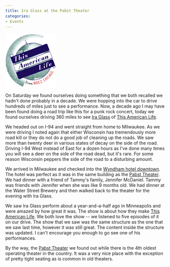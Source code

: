 ```yaml
---
title: Ira Glass at the Pabst Theater
categories:
- Events
---
```


[![](/assets/posts/2004/r_tal-logo.jpg)](http://www.thisamericanlife.org/)


On Saturday we found ourselves doing something that we both recalled we hadn't done probably in a decade. We were hopping into the car to drive hundreds of miles just to see a performance. Now, a decade ago I may have been found doing a road trip like this for a punk rock concert, today we found ourselves driving 360 miles to see [Ira Glass](http://www.barclayagency.com/glass.html) of [This American Life](http://www.thisamericanlife.org/).

We headed out on I-94 and went straight from home to Milwaukee. As we were driving I noted again that either Wisconsin has tremendously more road kill or they do not do a good job of cleaning up the roads. We saw more than twenty deer in various states of decay on the side of the road. Driving I-94 West instead of East for a dozen hours as I've done many times you will see a deer on the side of the road dead, but it's rare. For some reason Wisconsin peppers the side of the road to a disturbing amount.

We arrived in Milwaukee and checked into the [Wyndham hotel downtown](http://www.wyndham.com/hotels/MKEMC/main.wnt). The hotel was perfect as it was in the same building as the [Pabst Theater](http://www.pabsttheater.com/). We had dinner with a friend of Tammy's family, Jennifer McDaniel. Tammy was friends with Jennifer when she was like 9 months old. We had dinner at the Water Street Brewery and then walked back to the theater for the evening with Ira Glass.

We saw Ira Glass perform about a year-and-a-half ago in Minneapolis and were amazed by how great it was. The show is about how they make [This American Life](http://www.thisamericanlife.org/). We both love the show -- we listened to five episodes of it on our drive. The show that we saw was the same structure as the one that we saw last time, however it was still great. The content inside the structure was updated. I can't encourage you enough to go see one of his performances.

By the way, the [Pabst Theater](http://www.pabsttheater.com/) we found out while there is the 4th oldest operating theater in the country. It was a very nice place with the exception of pretty tight seating as is common in old theaters.
